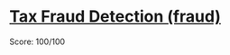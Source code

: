 # [Tax Fraud Detection (fraud)](https://training.olinfo.it/#/task/ois_fraud/statement)
Score: 100/100
